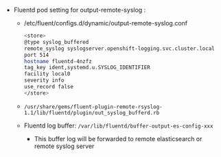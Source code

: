 - Fluentd pod setting for output-remote-syslog :  
  - /etc/fluent/configs.d/dynamic/output-remote-syslog.conf 
    ```bash
    <store>
    @type syslog_buffered
    remote_syslog syslogserver.openshift-logging.svc.cluster.local
    port 514
    hostname fluentd-4nzfz
    tag_key ident,systemd.u.SYSLOG_IDENTIFIER
    facility local0
    severity info
    use_record false
    </store>
    ```

  - `/usr/share/gems/fluent-plugin-remote-rsyslog-1.1/lib/fluentd/plugin/out_syslog_bufferd.rb`
  - Fluentd log buffer: `/var/lib/fluentd/buffer-output-es-config-xxx`
    - This buffer log will be forwarded to remote elasticsearch or remote syslog server 
